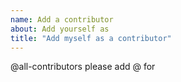 ```yaml
---
name: Add a contributor
about: Add yourself as
title: "Add myself as a contributor"
---
```


<!--
CONTRIBUTIONS: https://allcontributors.org/docs/en/emoji-key
USE THE "TYPE" COLUMN
EXAMPLE: `@all-contributors please add @eartharoid for code, bug, and doc`
-->

@all-contributors please add @<username> for <contributions>
